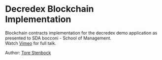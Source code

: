 # Decredex Blockchain Implementation
Blockchain contracts implementation for the decredex demo application as presented to SDA bocconi - School of Management.  
Watch [Vimeo](https://vimeo.com/554742238) for full talk.

Author: [Tore Stenbock](torestenbock.com)

